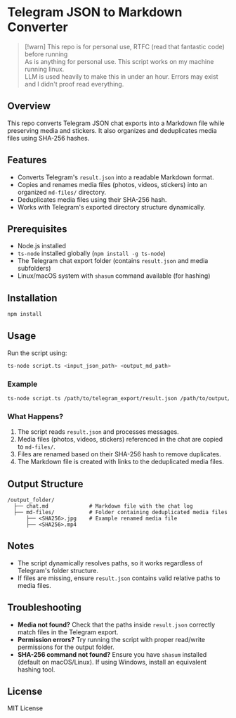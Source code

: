 # Telegram JSON to Markdown Converter

> [!warn]
> This repo is for personal use, RTFC (read that fantastic code) before running  
> As is anything for personal use. This script works on my machine running linux.  
> LLM is used heavily to make this in under an hour. Errors may exist and I didn't proof read everything.

## Overview
This repo converts Telegram JSON chat exports into a Markdown file while preserving media and stickers. It also organizes and deduplicates media files using SHA-256 hashes.

## Features
- Converts Telegram's `result.json` into a readable Markdown format.
- Copies and renames media files (photos, videos, stickers) into an organized `md-files/` directory.
- Deduplicates media files using their SHA-256 hash.
- Works with Telegram's exported directory structure dynamically.

## Prerequisites
- Node.js installed
- `ts-node` installed globally (`npm install -g ts-node`)
- The Telegram chat export folder (contains `result.json` and media subfolders)
- Linux/macOS system with `shasum` command available (for hashing)

## Installation
```sh
npm install
```

## Usage
Run the script using:
```sh
ts-node script.ts <input_json_path> <output_md_path>
```

### Example
```sh
ts-node script.ts /path/to/telegram_export/result.json /path/to/output/chat.md
```

### What Happens?
1. The script reads `result.json` and processes messages.
2. Media files (photos, videos, stickers) referenced in the chat are copied to `md-files/`.
3. Files are renamed based on their SHA-256 hash to remove duplicates.
4. The Markdown file is created with links to the deduplicated media files.

## Output Structure
```
/output_folder/
  ├── chat.md             # Markdown file with the chat log
  ├── md-files/           # Folder containing deduplicated media files
      ├── <SHA256>.jpg    # Example renamed media file
      ├── <SHA256>.mp4
```

## Notes
- The script dynamically resolves paths, so it works regardless of Telegram's folder structure.
- If files are missing, ensure `result.json` contains valid relative paths to media files.

## Troubleshooting
- **Media not found?** Check that the paths inside `result.json` correctly match files in the Telegram export.
- **Permission errors?** Try running the script with proper read/write permissions for the output folder.
- **SHA-256 command not found?** Ensure you have `shasum` installed (default on macOS/Linux). If using Windows, install an equivalent hashing tool.

## License
MIT License

